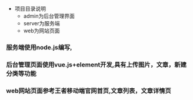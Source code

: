 

* 项目目录说明
    * admin为后台管理界面
    * server为服务端
    * web为网站页面

### 服务端使用node.js编写,
### 后台管理页面使用vue.js+element开发,具有上传图片，文章，新建分类等功能
### web网站页面参考王者移动端官网首页,文章列表，文章详情页